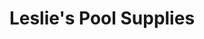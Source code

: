 ---
title: "Leslie's Pool Supplies"
url: /buffalo/leslies-pool-supplies-sheridan-drive/
shop: Pool
---